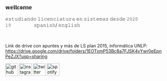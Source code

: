 ### 𝕨𝕖𝕝𝕝𝕔𝕠𝕞𝕖
𝚎𝚜𝚝𝚞𝚍𝚒𝚊𝚗𝚍𝚘 𝚕𝚒𝚌𝚎𝚗𝚌𝚒𝚊𝚝𝚞𝚛𝚊 𝚎𝚗 𝚜𝚒𝚜𝚝𝚎𝚖𝚊𝚜 𝚍𝚎𝚜𝚍𝚎 𝟸𝟶𝟸𝟶ㅤㅤㅤㅤㅤㅤ
𝟷𝟿 ㅤㅤㅤㅤㅤ
𝚜𝚙𝚊𝚗𝚒𝚜𝚑/ 𝚎𝚗𝚐𝚕𝚒𝚜𝚑ㅤㅤ


ㅤㅤㅤㅤㅤㅤㅤㅤㅤㅤ



Link de drive con apuntes y más de LS plan 2015, informática UNLP: https://drive.google.com/drive/folders/1EOTxmP53Bc8a7FJSK4vYwr0eEpnPeZJX?usp=sharing



[<img src='https://cdn.jsdelivr.net/npm/simple-icons@3.0.1/icons/github.svg' alt='github' height='40'>](https://github.com/ssofiaavila)  [<img src='https://cdn.jsdelivr.net/npm/simple-icons@3.0.1/icons/instagram.svg' alt='instagram' height='40'>](https://www.instagram.com/ssofiaavila/)  [<img src='https://cdn.jsdelivr.net/npm/simple-icons@3.0.1/icons/twitter.svg' alt='twitter' height='40'>](https://twitter.com/ssofiaavila)  [<img src='https://cdn.jsdelivr.net/npm/simple-icons@3.0.1/icons/spotify.svg' alt='spotify' height='40'>](https://open.spotify.com/user/sxfxx_?si=d9db17bae4c94d63)  

